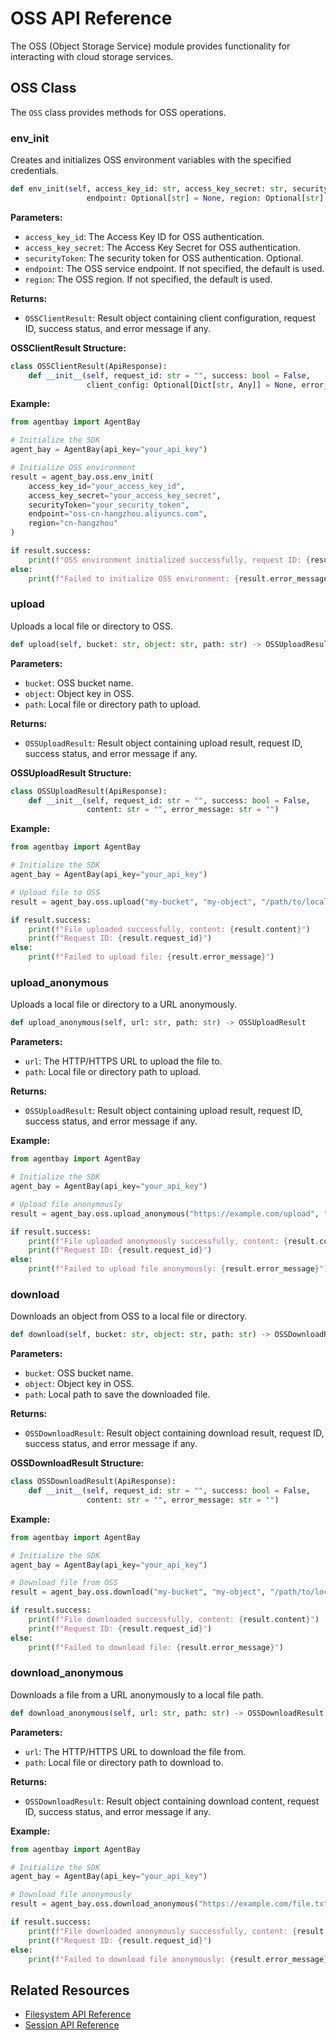 # OSS API Reference

The OSS (Object Storage Service) module provides functionality for interacting with cloud storage services.

## OSS Class

The `OSS` class provides methods for OSS operations.

### env_init

Creates and initializes OSS environment variables with the specified credentials.

```python
def env_init(self, access_key_id: str, access_key_secret: str, securityToken: Optional[str] = None,
                 endpoint: Optional[str] = None, region: Optional[str] = None) -> OSSClientResult
```

**Parameters:**
- `access_key_id`: The Access Key ID for OSS authentication.
- `access_key_secret`: The Access Key Secret for OSS authentication.
- `securityToken`: The security token for OSS authentication. Optional.
- `endpoint`: The OSS service endpoint. If not specified, the default is used.
- `region`: The OSS region. If not specified, the default is used.

**Returns:**
- `OSSClientResult`: Result object containing client configuration, request ID, success status, and error message if any.

**OSSClientResult Structure:**
```python
class OSSClientResult(ApiResponse):
    def __init__(self, request_id: str = "", success: bool = False,
                 client_config: Optional[Dict[str, Any]] = None, error_message: str = "")
```

**Example:**
```python
from agentbay import AgentBay

# Initialize the SDK
agent_bay = AgentBay(api_key="your_api_key")

# Initialize OSS environment
result = agent_bay.oss.env_init(
    access_key_id="your_access_key_id",
    access_key_secret="your_access_key_secret",
    securityToken="your_security_token",
    endpoint="oss-cn-hangzhou.aliyuncs.com",
    region="cn-hangzhou"
)

if result.success:
    print(f"OSS environment initialized successfully, request ID: {result.request_id}")
else:
    print(f"Failed to initialize OSS environment: {result.error_message}")
```

### upload

Uploads a local file or directory to OSS.

```python
def upload(self, bucket: str, object: str, path: str) -> OSSUploadResult
```

**Parameters:**
- `bucket`: OSS bucket name.
- `object`: Object key in OSS.
- `path`: Local file or directory path to upload.

**Returns:**
- `OSSUploadResult`: Result object containing upload result, request ID, success status, and error message if any.

**OSSUploadResult Structure:**
```python
class OSSUploadResult(ApiResponse):
    def __init__(self, request_id: str = "", success: bool = False,
                 content: str = "", error_message: str = "")
```

**Example:**
```python
from agentbay import AgentBay

# Initialize the SDK
agent_bay = AgentBay(api_key="your_api_key")

# Upload file to OSS
result = agent_bay.oss.upload("my-bucket", "my-object", "/path/to/local/file")

if result.success:
    print(f"File uploaded successfully, content: {result.content}")
    print(f"Request ID: {result.request_id}")
else:
    print(f"Failed to upload file: {result.error_message}")
```

### upload_anonymous

Uploads a local file or directory to a URL anonymously.

```python
def upload_anonymous(self, url: str, path: str) -> OSSUploadResult
```

**Parameters:**
- `url`: The HTTP/HTTPS URL to upload the file to.
- `path`: Local file or directory path to upload.

**Returns:**
- `OSSUploadResult`: Result object containing upload result, request ID, success status, and error message if any.

**Example:**
```python
from agentbay import AgentBay

# Initialize the SDK
agent_bay = AgentBay(api_key="your_api_key")

# Upload file anonymously
result = agent_bay.oss.upload_anonymous("https://example.com/upload", "/path/to/local/file")

if result.success:
    print(f"File uploaded anonymously successfully, content: {result.content}")
    print(f"Request ID: {result.request_id}")
else:
    print(f"Failed to upload file anonymously: {result.error_message}")
```

### download

Downloads an object from OSS to a local file or directory.

```python
def download(self, bucket: str, object: str, path: str) -> OSSDownloadResult
```

**Parameters:**
- `bucket`: OSS bucket name.
- `object`: Object key in OSS.
- `path`: Local path to save the downloaded file.

**Returns:**
- `OSSDownloadResult`: Result object containing download result, request ID, success status, and error message if any.

**OSSDownloadResult Structure:**
```python
class OSSDownloadResult(ApiResponse):
    def __init__(self, request_id: str = "", success: bool = False,
                 content: str = "", error_message: str = "")
```

**Example:**
```python
from agentbay import AgentBay

# Initialize the SDK
agent_bay = AgentBay(api_key="your_api_key")

# Download file from OSS
result = agent_bay.oss.download("my-bucket", "my-object", "/path/to/local/file")

if result.success:
    print(f"File downloaded successfully, content: {result.content}")
    print(f"Request ID: {result.request_id}")
else:
    print(f"Failed to download file: {result.error_message}")
```

### download_anonymous

Downloads a file from a URL anonymously to a local file path.

```python
def download_anonymous(self, url: str, path: str) -> OSSDownloadResult
```

**Parameters:**
- `url`: The HTTP/HTTPS URL to download the file from.
- `path`: Local file or directory path to download to.

**Returns:**
- `OSSDownloadResult`: Result object containing download content, request ID, success status, and error message if any.

**Example:**
```python
from agentbay import AgentBay

# Initialize the SDK
agent_bay = AgentBay(api_key="your_api_key")

# Download file anonymously
result = agent_bay.oss.download_anonymous("https://example.com/file.txt", "/path/to/local/file.txt")

if result.success:
    print(f"File downloaded anonymously successfully, content: {result.content}")
    print(f"Request ID: {result.request_id}")
else:
    print(f"Failed to download file anonymously: {result.error_message}")
```

## Related Resources

- [Filesystem API Reference](filesystem.md)
- [Session API Reference](session.md)

